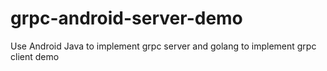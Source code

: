# grpc-android-server-demo
Use Android Java to implement grpc server and golang to implement grpc client demo
